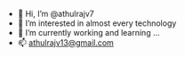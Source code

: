 - 👋 Hi, I’m @athulrajv7
- 👀 I’m interested in almost every technology
- 🌱 I’m currently working and learning ...
- 📫 athulrajv13@gmail.com
